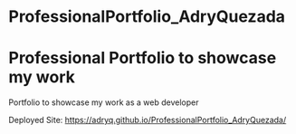 # ProfessionalPortfolio_AdryQuezada

Professional Portfolio to showcase my work
=======
Portfolio to showcase my work as a web developer

Deployed Site: https://adryq.github.io/ProfessionalPortfolio_AdryQuezada/
